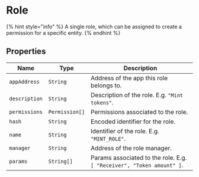 # Role

{% hint style="info" %}
A single role, which can be assigned to create a permission for a specific entity.
{% endhint %}

## Properties <a href="#properties" id="properties"></a>

| Name          | Type           | Description                                                           |
| ------------- | -------------- | --------------------------------------------------------------------- |
| `appAddress`  | `String`       | Address of the app this role belongs to.                              |
| `description` | `String`       | Description of the role. E.g. `"Mint tokens"`.                        |
| `permissions` | `Permission[]` | Permissions associated to the role.                                   |
| `hash`        | `String`       | Encoded identifier for the role.                                      |
| `name`        | `String`       | Identifier of the role. E.g. `"MINT_ROLE"`.                           |
| `manager`     | `String`       | Address of the role manager.                                          |
| `params`      | `String[]`     | Params associated to the role. E.g. `[ "Receiver", "Token amount" ]`. |
